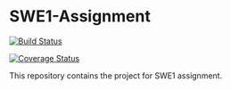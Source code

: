# SWE1-Assignment

[![Build Status](https://app.travis-ci.com/rohnnie/swe-fall-2024.svg?token=ghd6pxZi8eiJyeoYpQzW&branch=main)](https://app.travis-ci.com/rohnnie/swe-fall-2024)

[![Coverage Status](https://coveralls.io/repos/github/rohnnie/swe-fall-2024/badge.svg?branch=main)](https://coveralls.io/github/rohnnie/swe-fall-2024?branch=main)

This repository contains the project for SWE1 assignment.
